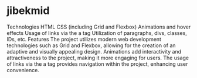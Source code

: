 # jibekmid
Technologies
HTML
CSS (including Grid and Flexbox)
Animations and hover effects
Usage of links via the a tag
Utilization of paragraphs, divs, classes, IDs, etc.
Features
The project utilizes modern web development technologies such as Grid and Flexbox, allowing for the creation of an adaptive and visually appealing design.
Animations add interactivity and attractiveness to the project, making it more engaging for users.
The usage of links via the a tag provides navigation within the project, enhancing user convenience.
